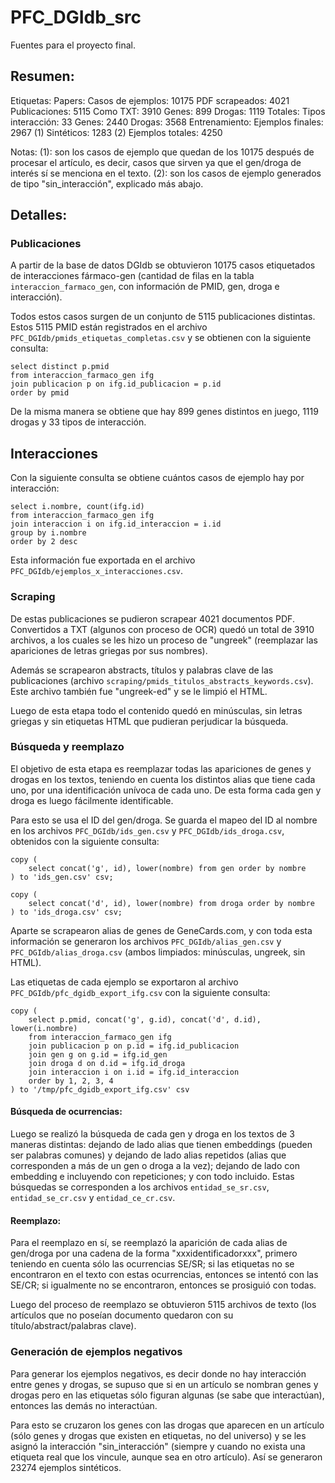 # PFC_DGIdb_src

Fuentes para el proyecto final.


## Resumen:

Etiquetas:                          Papers:
Casos de ejemplos: 10175            PDF scrapeados:     4021
Publicaciones:      5115            Como TXT:           3910
Genes:               899
Drogas:             1119            Totales:
Tipos interacción:    33            Genes:              2440
                                    Drogas:             3568
Entrenamiento:
Ejemplos finales:  2967 (1)
Sintéticos:        1283 (2)
Ejemplos totales:  4250

Notas:
(1): son los casos de ejemplo que quedan de los 10175 después de procesar el artículo, es decir,
     casos que sirven ya que el gen/droga de interés sí se menciona en el texto.
(2): son los casos de ejemplo generados de tipo "sin_interacción", explicado más abajo.


## Detalles:

### Publicaciones

A partir de la base de datos DGIdb se obtuvieron 10175 casos etiquetados de interacciones fármaco-gen (cantidad de filas en la tabla `interaccion_farmaco_gen`, con información de PMID, gen, droga e interacción).

Todos estos casos surgen de un conjunto de 5115 publicaciones distintas. Estos 5115 PMID están registrados en el archivo `PFC_DGIdb/pmids_etiquetas_completas.csv` y se obtienen con la siguiente consulta:

    select distinct p.pmid
    from interaccion_farmaco_gen ifg
    join publicacion p on ifg.id_publicacion = p.id
    order by pmid

De la misma manera se obtiene que hay 899 genes distintos en juego, 1119 drogas y 33 tipos de interacción.

## Interacciones

Con la siguiente consulta se obtiene cuántos casos de ejemplo hay por interacción:

    select i.nombre, count(ifg.id)
    from interaccion_farmaco_gen ifg
    join interaccion i on ifg.id_interaccion = i.id
    group by i.nombre
    order by 2 desc

Esta información fue exportada en el archivo `PFC_DGIdb/ejemplos_x_interacciones.csv`.

### Scraping

De estas publicaciones se pudieron scrapear 4021 documentos PDF. Convertidos a TXT (algunos con proceso de OCR) quedó un total de 3910 archivos, a los cuales se les hizo un proceso de "ungreek" (reemplazar las apariciones de letras griegas por sus nombres).

Además se scrapearon abstracts, títulos y palabras clave de las publicaciones (archivo `scraping/pmids_titulos_abstracts_keywords.csv`). Este archivo también fue "ungreek-ed" y se le limpió el HTML.

Luego de esta etapa todo el contenido quedó en minúsculas, sin letras griegas y sin etiquetas HTML que pudieran perjudicar la búsqueda.

### Búsqueda y reemplazo

El objetivo de esta etapa es reemplazar todas las apariciones de genes y drogas en los textos, teniendo en cuenta los distintos alias que tiene cada uno, por una identificación unívoca de cada uno. De esta forma cada gen y droga es luego fácilmente identificable.

Para esto se usa el ID del gen/droga. Se guarda el mapeo del ID al nombre en los archivos `PFC_DGIdb/ids_gen.csv` y `PFC_DGIdb/ids_droga.csv`, obtenidos con la siguiente consulta:

    copy (
        select concat('g', id), lower(nombre) from gen order by nombre
    ) to 'ids_gen.csv' csv;

    copy (
        select concat('d', id), lower(nombre) from droga order by nombre
    ) to 'ids_droga.csv' csv;

Aparte se scrapearon alias de genes de GeneCards.com, y con toda esta información se generaron los archivos `PFC_DGIdb/alias_gen.csv` y `PFC_DGIdb/alias_droga.csv` (ambos limpiados: minúsculas, ungreek, sin HTML).

Las etiquetas de cada ejemplo se exportaron al archivo `PFC_DGIdb/pfc_dgidb_export_ifg.csv` con la siguiente consulta:

    copy (
        select p.pmid, concat('g', g.id), concat('d', d.id), lower(i.nombre)
        from interaccion_farmaco_gen ifg
        join publicacion p on p.id = ifg.id_publicacion
        join gen g on g.id = ifg.id_gen
        join droga d on d.id = ifg.id_droga
        join interaccion i on i.id = ifg.id_interaccion
        order by 1, 2, 3, 4
    ) to '/tmp/pfc_dgidb_export_ifg.csv' csv

#### Búsqueda de ocurrencias:

Luego se realizó la búsqueda de cada gen y droga en los textos de 3 maneras distintas: dejando de lado alias que tienen embeddings (pueden ser palabras comunes) y dejando de lado alias repetidos (alias que corresponden a más de un gen o droga a la vez); dejando de lado con embedding e incluyendo con repeticiones; y con todo incluido. Estas búsquedas se corresponden a los archivos `entidad_se_sr.csv`, `entidad_se_cr.csv` y `entidad_ce_cr.csv`.

#### Reemplazo:

Para el reemplazo en sí, se reemplazó la aparición de cada alias de gen/droga por una cadena de la forma "xxxidentificadorxxx", primero teniendo en cuenta sólo las ocurrencias SE/SR; si las etiquetas no se encontraron en el texto con estas ocurrencias, entonces se intentó con las SE/CR; si igualmente no se encontraron, entonces se prosiguió con todas.

Luego del proceso de reemplazo se obtuvieron 5115 archivos de texto (los artículos que no poseían documento quedaron con su título/abstract/palabras clave).

### Generación de ejemplos negativos

Para generar los ejemplos negativos, es decir donde no hay interacción entre genes y drogas, se supuso que si en un artículo se nombran genes y drogas pero en las etiquetas sólo figuran algunas (se sabe que interactúan), entonces las demás no interactúan.

Para esto se cruzaron los genes con las drogas que aparecen en un artículo (sólo genes y drogas que existen en etiquetas, no del universo) y se les asignó la interacción "sin_interacción" (siempre y cuando no exista una etiqueta real que los vincule, aunque sea en otro artículo). Así se generaron 23274 ejemplos sintéticos.
